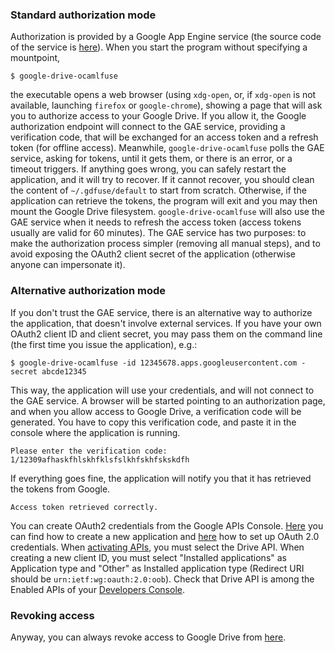 ### Standard authorization mode

Authorization is provided by a Google App Engine service (the source code of
the service is [here](https://github.com/astrada/gd-ocaml-auth)). When you
start the program without specifying a mountpoint,

    $ google-drive-ocamlfuse

the executable opens a web browser (using `xdg-open`, or, if `xdg-open` is not
available, launching `firefox` or `google-chrome`), showing a page that will
ask you to authorize access to your Google Drive. If you allow it, the Google
authorization endpoint will connect to the GAE service, providing a
verification code, that will be exchanged for an access token and a refresh
token (for offline access). Meanwhile, `google-drive-ocamlfuse` polls the GAE
service, asking for tokens, until it gets them, or there is an error, or a
timeout triggers. If anything goes wrong, you can safely restart the
application, and it will try to recover. If it cannot recover, you should
clean the content of `~/.gdfuse/default` to start from scratch. Otherwise, if
the application can retrieve the tokens, the program will exit and you may
then mount the Google Drive filesystem. `google-drive-ocamlfuse` will also use
the GAE service when it needs to refresh the access token (access tokens
usually are valid for 60 minutes). The GAE service has two purposes: to make
the authorization process simpler (removing all manual steps), and to avoid
exposing the OAuth2 client secret of the application (otherwise anyone can
impersonate it).

### Alternative authorization mode

If you don't trust the GAE service, there is an alternative way to authorize
the application, that doesn't involve external services. If you have your own
OAuth2 client ID and client secret, you may pass them on the command line (the
first time you issue the application), e.g.:

    $ google-drive-ocamlfuse -id 12345678.apps.googleusercontent.com -secret abcde12345

This way, the application will use your credentials, and will not connect to
the GAE service. A browser will be started pointing to an authorization page,
and when you allow access to Google Drive, a verification code will be
generated. You have to copy this verification code, and paste it in the
console where the application is running.

    Please enter the verification code: 1/12309afhaskfhlskhfklsfslkhfskhfskskdfh

If everything goes fine, the application will notify you that it has retrieved
the tokens from Google.

    Access token retrieved correctly.

You can create OAuth2 credentials from the Google APIs Console. [Here](https://developers.google.com/console/help/new/#creatingdeletingprojects) you can find how to create a new application and [here](https://developers.google.com/console/help/new/#setting-up-oauth-20) how to set up OAuth 2.0 credentials. When [activating APIs](https://developers.google.com/console/help/new/#activating-and-deactivating-apis), you must select the Drive API. When creating a new client ID, you must select "Installed applications" as Application type and "Other" as Installed application type (Redirect URI should be `urn:ietf:wg:oauth:2.0:oob`). Check that Drive API is among the Enabled APIs of your [Developers Console](https://console.developers.google.com/project/_/apiui/apis/library).

### Revoking access

Anyway, you can always revoke access to Google Drive from
[here](https://security.google.com/settings/security/permissions?pli=1).

